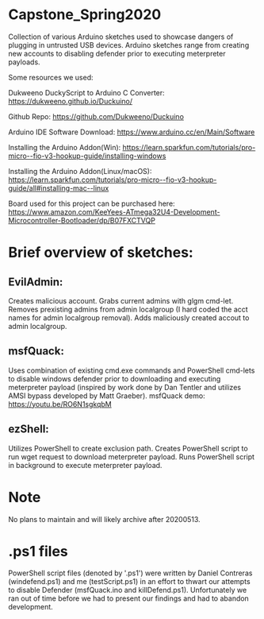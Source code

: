 # Capstone_Spring2020
Collection of various Arduino sketches used to showcase dangers of plugging in untrusted USB devices.  Arduino sketches range from creating new accounts to disabling defender prior to executing meterpreter payloads.

Some resources we used:

Dukweeno DuckyScript to Arduino C Converter: https://dukweeno.github.io/Duckuino/

Github Repo: https://github.com/Dukweeno/Duckuino

Arduino IDE Software Download: https://www.arduino.cc/en/Main/Software

Installing the Arduino Addon(Win): https://learn.sparkfun.com/tutorials/pro-micro--fio-v3-hookup-guide/installing-windows

Installing the Arduino Addon(Linux/macOS): https://learn.sparkfun.com/tutorials/pro-micro--fio-v3-hookup-guide/all#installing-mac--linux

Board used for this project can be purchased here: https://www.amazon.com/KeeYees-ATmega32U4-Development-Microcontroller-Bootloader/dp/B07FXCTVQP

# Brief overview of sketches:

EvilAdmin:
----------
Creates malicious account. Grabs current admins with glgm cmd-let.  Removes prexisting admins from admin localgroup (I hard coded the acct names for admin localgroup removal).  Adds maliciously created accout to admin localgroup.


msfQuack:
---------
Uses combination of existing cmd.exe commands and PowerShell cmd-lets to disable windows defender prior to downloading and executing meterpreter payload (inspired by work done by Dan Tentler and utilizes AMSI bypass developed by Matt Graeber).
msfQuack demo: 
https://youtu.be/RO6N1sgkqbM

ezShell:
--------
Utilizes PowerShell to create exclusion path.  Creates PowerShell script to run wget request to download meterpreter payload.  Runs PowerShell script in background to execute meterpreter payload.


# Note
No plans to maintain and will likely archive after 20200513.  

# .ps1 files
PowerShell script files (denoted by '.ps1') were written by Daniel Contreras (windefend.ps1) and me (testScript.ps1) in an effort to thwart our attempts to disable Defender (msfQuack.ino and killDefend.ps1).  Unfortunately we ran out of time before we had to present our findings and had to abandon development.


